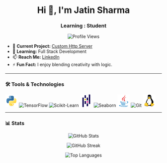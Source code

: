<h1 align="center">Hi 👋, I'm Jatin Sharma</h1>
<h3 align="center">Learning : Student</h3>

<p align="center">
  <img src="https://komarev.com/ghpvc/?username=jatinsharma496&label=Profile%20views&color=0e75b6&style=flat" alt="Profile Views" />
</p>

- 🔭 **Current Project:** [Custom Http Server](https://github.com/JatinSharma496/Custom-Http-Server-in-Java)  
- 🌱 **Learning:** Full Stack Development  
- 📫 **Reach Me:** [LinkedIn](https://www.linkedin.com/in/jatin-sharma496)  
- ⚡ **Fun Fact:** I enjoy blending creativity with logic.  

---

### 🛠️ Tools & Technologies  
<p>
  <img src="https://raw.githubusercontent.com/devicons/devicon/master/icons/python/python-original.svg" alt="Python" width="40" height="40"/>
  <img src="https://www.vectorlogo.zone/logos/tensorflow/tensorflow-icon.svg" alt="TensorFlow" width="40" height="40"/>
  <img src="https://upload.wikimedia.org/wikipedia/commons/0/05/Scikit_learn_logo_small.svg" alt="Scikit-Learn" width="40" height="40"/>
  <img src="https://raw.githubusercontent.com/devicons/devicon/master/icons/pandas/pandas-original.svg" alt="Pandas" width="40" height="40"/>
  <img src="https://seaborn.pydata.org/_images/logo-mark-lightbg.svg" alt="Seaborn" width="40" height="40"/>
  <img src="https://raw.githubusercontent.com/devicons/devicon/master/icons/java/java-original.svg" alt="Java" width="40" height="40"/>
  <img src="https://www.vectorlogo.zone/logos/git-scm/git-scm-icon.svg" alt="Git" width="40" height="40"/>
  <img src="https://raw.githubusercontent.com/devicons/devicon/master/icons/linux/linux-original.svg" alt="Linux" width="40" height="40"/>
</p>

---

### 📊 Stats  
<p align="center">
  <img src="https://github-readme-stats.vercel.app/api?username=jatinsharma496&show_icons=true&theme=default&hide_title=true" alt="GitHub Stats" />
</p>

<p align="center">
  <img src="https://github-readme-streak-stats.herokuapp.com/?user=jatinsharma496&theme=default" alt="GitHub Streak" />
</p>

<p align="center">
  <img src="https://github-readme-stats.vercel.app/api/top-langs/?username=jatinsharma496&layout=compact&theme=default" alt="Top Languages" />
</p>
